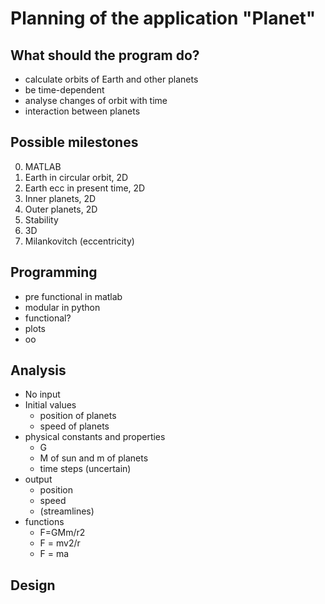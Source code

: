 # Planning of the application "Planet"

## What should the program do?
- calculate orbits of Earth and other planets
- be time-dependent
- analyse changes of orbit with time
- interaction between planets

## Possible milestones
0. MATLAB
1. Earth in circular orbit, 2D
2. Earth ecc in present time, 2D
3. Inner planets, 2D
4. Outer planets, 2D
5. Stability
6. 3D
7. Milankovitch (eccentricity)

## Programming
- pre functional in matlab
- modular in python
- functional?
- plots
- oo

## Analysis
- No input
- Initial values
  - position of planets
  - speed of planets
- physical constants and properties
  - G
  - M of sun and m of planets
  - time steps (uncertain)
- output
  - position
  - speed
  - (streamlines)
- functions
  - F=GMm/r2
  - F = mv2/r
  - F = ma
## Design


